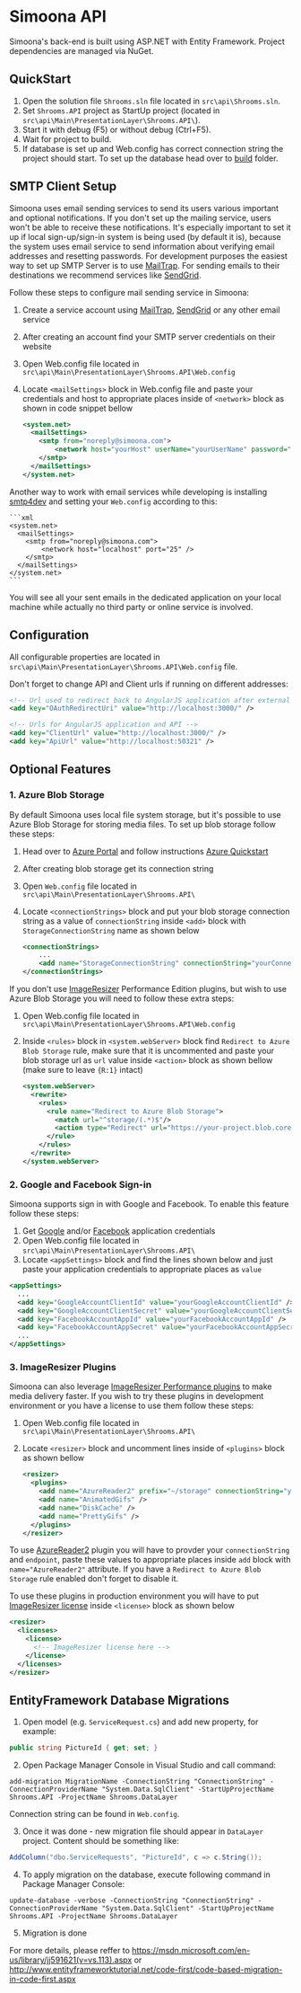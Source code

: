 # Simoona API

Simoona's back-end is built using ASP.NET with Entity Framework. Project dependencies are managed via NuGet.

## QuickStart

1. Open the solution file `Shrooms.sln` file located in `src\api\Shrooms.sln`.
2. Set `Shrooms.API` project as StartUp project (located in `src\api\Main\PresentationLayer\Shrooms.API\`).
3. Start it with debug (F5) or without debug (Ctrl+F5).
4. Wait for project to build.
5. If database is set up and Web.config has correct connection string the project should start. To set up the database head over to [build](../../build) folder.

## SMTP Client Setup

Simoona uses email sending services to send its users various important and optional notifications. If you don't set up the mailing service, users won't be able to receive these notifications. It's especially important to set it up if local sign-up/sign-in system is being used (by default it is), because the system uses email service to send information about verifying email addresses and resetting passwords. For development purposes the easiest way to set up SMTP Server is to use [MailTrap](https://mailtrap.io/). For sending emails to their destinations we recommend services like [SendGrid](https://sendgrid.com/).

Follow these steps to configure mail sending service in Simoona:

1. Create a service account using [MailTrap](https://mailtrap.io/), [SendGrid](https://sendgrid.com/) or any other email service
2. After creating an account find your SMTP server credentials on their website
3. Open Web.config file located in `src\api\Main\PresentationLayer\Shrooms.API\Web.config`
4. Locate `<mailSettings>` block in Web.config file and paste your credentials and host to appropriate places inside of `<network>` block as shown in code snippet bellow

    ```xml
    <system.net>
      <mailSettings>
        <smtp from="noreply@simoona.com">
            <network host="yourHost" userName="yourUserName" password="yourPassword" />
        </smtp>
      </mailSettings>
    </system.net>
    ```

Another way to work with email services while developing is installing [smtp4dev](https://github.com/smorks/smtp4dev/releases/latest) and setting your `Web.config` according to this:

    ```xml
    <system.net>
      <mailSettings>
        <smtp from="noreply@simoona.com">
            <network host="localhost" port="25" />
        </smtp>
      </mailSettings>
    </system.net>
    ```
	
You will see all your sent emails in the dedicated application on your local machine while actually no third party or online service is involved.

## Configuration

All configurable properties are located in `src\api\Main\PresentationLayer\Shrooms.API\Web.config` file.

Don't forget to change API and Client urls if running on different addresses:

```xml
<!-- Url used to redirect back to AngularJS application after external login -->
<add key="OAuthRedirectUri" value="http://localhost:3000/" />

<!-- Urls for AngularJS application and API -->
<add key="ClientUrl" value="http://localhost:3000/" />
<add key="ApiUrl" value="http://localhost:50321" />
```

## Optional Features

### 1. Azure Blob Storage

By default Simoona uses local file system storage, but it's possible to use Azure Blob Storage for storing media files. To set up blob storage follow these steps:

 1. Head over to [Azure Portal](https://portal.azure.com/) and follow instructions [Azure Quickstart](https://docs.microsoft.com/en-us/azure/storage/blobs/storage-quickstart-blobs-portal)
 2. After creating blob storage get its connection string
 3. Open `Web.config` file located in `src\api\Main\PresentationLayer\Shrooms.API\`
 4. Locate `<connectionStrings>` block and put your blob storage connection string as a value of `connectionString` inside `<add>` block with `StorageConnectionString` name as shown below

    ```xml
    <connectionStrings>
        ...
        <add name="StorageConnectionString" connectionString="yourConnectionString" />
    </connectionStrings>
    ```

If you don't use [ImageResizer](http://imageresizing.net/) Performance Edition plugins, but wish to use Azure Blob Storage you will need to follow these extra steps:

1. Open Web.config file located in `src\api\Main\PresentationLayer\Shrooms.API\Web.config`
2. Inside `<rules>` block in `<system.webServer>` block find `Redirect to Azure Blob Storage` rule, make sure that it is uncommented and paste your blob storage url as `url` value inside `<action>` block as shown bellow (make sure to leave `{R:1}` intact)

    ```xml
    <system.webServer>
      <rewrite>
        <rules>
          <rule name="Redirect to Azure Blob Storage">
            <match url="^storage/(.*)$"/>
            <action type="Redirect" url="https://your-project.blob.core.windows.net/{R:1}" redirectType="Permanent" />
          </rule>
        </rules>
      </rewrite>
    </system.webServer>
    ```

### 2. Google and Facebook Sign-in

Simoona supports sign in with Google and Facebook. To enable this feature follow these steps:

1. Get [Google](https://console.developers.google.com/projectselector/apis/credentials) and/or [Facebook](https://developers.facebook.com/docs/apps/register/#app-settings) application credentials
2. Open Web.config file located in `src\api\Main\PresentationLayer\Shrooms.API\`
3. Locate `<appSettings>` block and find the lines shown below and just paste your application credentials to appropriate places as `value`

  ```xml
  <appSettings>
    ...
    <add key="GoogleAccountClientId" value="yourGoogleAccountClientId" />
    <add key="GoogleAccountClientSecret" value="yourGoogleAccountClientSecret" />
    <add key="FacebookAccountAppId" value="yourFacebookAccountAppId" />
    <add key="FacebookAccountAppSecret" value="yourFacebookAccountAppSecret" />
    ...
  </appSettings>
  ```

### 3. ImageResizer Plugins

Simoona can also leverage [ImageResizer Performance plugins](http://imageresizing.net/plugins/editions/performance) to make media delivery faster. If you wish to try these plugins in development environment or you have a license to use them follow these steps:

1. Open Web.config file located in `src\api\Main\PresentationLayer\Shrooms.API\`
2. Locate `<resizer>` block and uncomment lines inside of `<plugins>` block as shown bellow

    ```xml
    <resizer>
      <plugins>
        <add name="AzureReader2" prefix="~/storage" connectionString="yourBlobStorageConnectionString" endpoint="https://your-project.blob.core.windows.net/" />
        <add name="AnimatedGifs" />
        <add name="DiskCache" />
        <add name="PrettyGifs" />
      </plugins>
    </resizer>
    ```

To use [AzureReader2](http://imageresizing.net/docs/v4/plugins/azurereader2) plugin you will have to provder your `connectionString` and `endpoint`, paste these values to appropriate places inside `add` block with `name="AzureReader2"` attribute. If you have a `Redirect to Azure Blob Storage` rule enabled don't forget to disable it.

To use these plugins in production environment you will have to put [ImageResizer license](https://imageresizing.net/pricing) inside `<license>` block as shown below

```xml
<resizer>
  <licenses>
    <license>
      <!-- ImageResizer license here -->
    </license>
  </licenses>
</resizer>
```

## EntityFramework Database Migrations

1. Open model (e.g. `ServiceRequest.cs`) and add new property, for example:

```csharp
public string PictureId { get; set; }
```

2. Open Package Manager Console in Visual Studio and call command:

```
add-migration MigrationName -ConnectionString "ConnectionString" -ConnectionProviderName "System.Data.SqlClient" -StartUpProjectName Shrooms.API -ProjectName Shrooms.DataLayer
```

Connection string can be found in `Web.config`.

3. Once it was done - new migration file should appear in `DataLayer` project. Content should be something like:

```csharp
AddColumn("dbo.ServiceRequests", "PictureId", c => c.String());
```

4. To apply migration on the database, execute following command in Package Manager Console:

```
update-database -verbose -ConnectionString "ConnectionString" -ConnectionProviderName "System.Data.SqlClient" -StartUpProjectName Shrooms.API -ProjectName Shrooms.DataLayer
```

5. Migration is done

For more details, please reffer to
https://msdn.microsoft.com/en-us/library/jj591621(v=vs.113).aspx or 
http://www.entityframeworktutorial.net/code-first/code-based-migration-in-code-first.aspx

